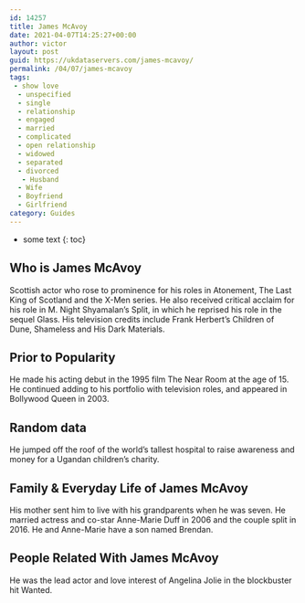 ```yaml
---
id: 14257
title: James McAvoy
date: 2021-04-07T14:25:27+00:00
author: victor
layout: post
guid: https://ukdataservers.com/james-mcavoy/
permalink: /04/07/james-mcavoy
tags:
 - show love
  - unspecified
  - single
  - relationship
  - engaged
  - married
  - complicated
  - open relationship
  - widowed
  - separated
  - divorced
   - Husband
  - Wife
  - Boyfriend
  - Girlfriend
category: Guides
---
```


* some text
{: toc}


## Who is James McAvoy



Scottish actor who rose to prominence for his roles in Atonement, The Last King of Scotland and the X-Men series. He also received critical acclaim for his role in M. Night Shyamalan&#8217;s Split, in which he reprised his role in the sequel Glass. His television credits include Frank Herbert&#8217;s Children of Dune, Shameless and His Dark Materials. 

                
                
                
## Prior to Popularity



He made his acting debut in the 1995 film The Near Room at the age of 15. He continued adding to his portfolio with television roles, and appeared in Bollywood Queen in 2003. 

                
                
                
## Random data



He jumped off the roof of the world&#8217;s tallest hospital to raise awareness and money for a Ugandan children&#8217;s charity. 

                
                
                
## Family & Everyday Life of James McAvoy



His mother sent him to live with his grandparents when he was seven. He married actress and co-star Anne-Marie Duff in 2006 and the couple split in 2016. He and Anne-Marie have a son named Brendan.

                
                
                
## People Related With James McAvoy



He was the lead actor and love interest of Angelina Jolie in the blockbuster hit Wanted.

                
              
            
          
          
          